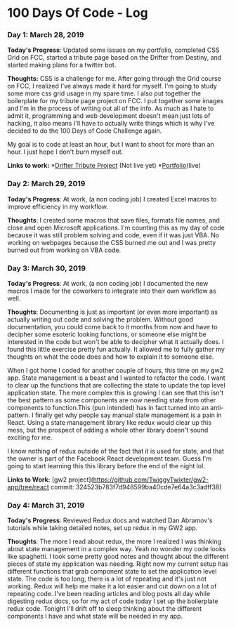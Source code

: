 # 100 Days Of Code - Log

### Day 1: March 28, 2019

**Today's Progress**: Updated some issues on my portfolio, completed CSS Grid on FCC, started a tribute page based on the Drifter from Destiny, and started making plans for a twitter bot.

**Thoughts:** CSS is a challenge for me. After going through the Grid course on FCC, I realized I've always made it hard for myself. I'm going to study some more css grid usage in my spare time. I also put together the boilerplate for my tribute page project on FCC. I put together some images and I'm in the process of writing out all of the info. As much as I hate to admit it, programming and web development doesn't mean just lots of hacking, it also means I'll have to actually write things which is why I've decided to do the 100 Days of Code Challenge again. 

My goal is to code at least an hour, but I want to shoot for more than an hour. I just hope I don't burn myself out.

**Links to work:** 
    *[Drifter Tribute Project](https://github.com/TwiggyTwixter/drifter-tribute) (Not live yet)
    *[Portfolio](https://jazzjones.io)(live)

### Day 2: March 29, 2019

**Today's Progress**: At work, (a non coding job) I created Excel macros to improve efficiency in my workflow.

**Thoughts**: I created some macros that save files, formats file names, and close and open Microsoft applications. I'm counting this as my day of code because it was still problem solving and code, even if it was just VBA. No working on webpages because the CSS burned me out and I was pretty burned out from working on VBA code.

### Day 3: March 30, 2019

**Today's Progress**: At work, (a non coding job) I documented the new macros I made for the coworkers to integrate into their own workflow as well.

**Thoughts**: Documenting is just as important (or even more important) as actually writing out code and solving the problem. Without good documentation, you could come back to it months from now and have to decipher some esoteric looking functions, or someone else might be interested in the code but won't be able to decipher what it actually does. I found this little exercise pretty fun actually. It allowed me to fully gather my thoughts on what the code does and how to explain it to someone else.

When I got home I coded for another couple of hours, this time on my gw2 app. State management is a beast and I wanted to refactor the code. I want to clear up the functions that are collecting the state to update the top level application state. The more complex this is growing I can see that this isn't the best pattern as some components are now needing state from other components to function.This (pun intended) has in fact turned into an anti-pattern. I finally get why people say manual state management is a pain in React. Using a state management library like redux would clear up this mess, but the prospect of adding a whole other library doesn't sound exciting for me. 

I know nothing of redux outside of the fact that it is used for state, and that the owner is part of the Facebook React development team. Guess I'm going to start learning this this library before the end of the night lol.

**Links to Work:**
    [gw2 project](https://github.com/TwiggyTwixter/gw2-app/tree/react commit: 324523b783f7d948599ba40cde7e64a3c3adff38)

### Day 4: March 31, 2019

**Today's Progress**: Reviewed Redux docs and watched Dan Abramov's tutorials while taking detailed notes, set up redux in my GW2 app.

**Thoughts**: The more I read about redux, the more I realized I was thinking about state management in a complex way. Yeah no wonder my code looks like spaghetti. I took some pretty good notes and thought about the different pieces of state my application was needing. Right now my current setup has different functions that grab component state to set the application level state. The code is too long, there is a lot of repeating and it's just not working. Redux will help me make it a lot easier and cut down on a lot of repeating code. I've been reading articles and blog posts all day while digesting redux docs, so for my act of code today I set up the boilerplate redux code. Tonight I'll drift off to sleep thinking about the different components I have and what state will be needed in my app.